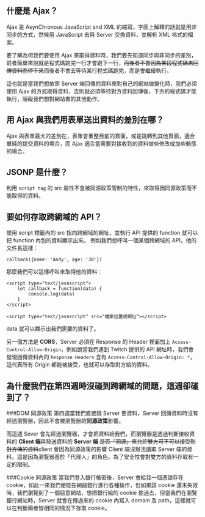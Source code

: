## 什麼是 Ajax？
Ajax 是 AsynChronous JavaScript and XML 的縮寫，字面上解釋的話就是用非同步的方式，然候用 JavaScript 去與 Server 交換資料，並解析 XML 格式的檔案。

要了解為何我們要使用 Ajax 來取得資料時，我們要先知道同步與非同步的差別，前者簡單來說就是程式碼跑完一行才會跑下一行，<strike>而後者不會因為某段程式碼未回傳資料而停下來</strike>而後者不會去等待某行程式碼跑完，而是會繼續執行。

這也就是當我們想依照 Server 端回傳的資料來對自己的網站做變化時，我們必須使用 Ajax 的方式取得資料，否則就必須等待對方資料回傳後，下方的程式碼才能執行，阻礙我們想對網站做的其他動作。
## 用 Ajax 與我們用表單送出資料的差別在哪？

Ajax 與表單最大的差別在，表單會重整目前的頁面，或是跳轉到其他頁面，適合單純的提交資料的場合，而 Ajax 適合當需要對接收到的資料做些修改或加些動態的場合。 

## JSONP 是什麼？

利用 `script tag` 的 src 屬性不會被同源政策管制的特性，來取得因同源政策而不能取得的資料。

## 要如何存取跨網域的 API？

使用 script 標籤內的 src 指向跨網域的網址，並執行 API 提供的 function 就可以把 function 內包的資料顯示出來。
例如我們想呼叫一個某個跨網域的 API，他的文件長這樣：

```
callback({name: 'Andy', age: '30'})
```
那麼我們可以這樣呼叫來取得他的資料：

```
<script type="text/javascript">
	let callback = function(data) {
		console.log(data)
	}
</script>

<script type="text/javascript" src="檔案位置或網址“></script>
```
data 就可以顯示出我們需要的資料了。

另一個方法是 **CORS**，Server 必須在 Response 的 Header 裡面加上 `Access-Control-Allow-Origin`，例如說當我們連到 Twitch 提供的 API  網址時，我們會發現回傳資料內的 `Response Headers` 含有 `Access-Control-Allow-Origin: *`，這代表所有 Origin 都能被接受，也就可以存取對方給的資料。
## 為什麼我們在第四週時沒碰到跨網域的問題，這週卻碰到了？

###DOM 同源政策
第四週當我們直接跟 Server 要資料，Server 回傳資料時沒有經過瀏覽器，因此不會被瀏覽器的**同源政策**影響。

而這週 Sever 會先經過瀏覽器，才會把資料給我們，而瀏覽器是透過判斷接收資料的 **Client 端**與發送資料的 **Server 端** <strike>是否「同源」來允許雙方可不可以接受到對方傳的資料</strike>client 會因為同源政策的影響 Client 端沒辦法讀取 Server 端的資料。這是因為瀏覽器基於「代理人」的角色，為了安全性會對雙方的資料存取有一定的限制。

###Cookie 同源政策
當我們登入銀行帳密後，Server 會給我一個憑證存在 cookie，如此一來我們便能在網路銀行進行各種操作，但如果該 cookie 還未失效時，我們瀏覽到了一個惡意網站，想把銀行給的 cookie 偷過去，但當我們在瀏覽銀行網站時，Server 就會在傳過來的 cookie 內寫入 domain 及 path，這樣就可以在判斷兩者皆相同的情況下存取 cookie。